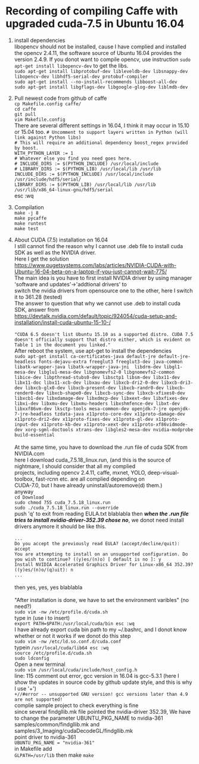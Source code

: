 # Recording of compiling Caffe with upgraded cuda-7.5 in Ubuntu 16.04

1. install dependencies   
libopencv should not be installed, cause I have complied and installed the opencv 2.4.11, the software source of Ubuntu 16.04 provides the version 2.4.9. If you donot want to compile opencv, use instruction `sudo apt-get install libopencv-dev` to get the libs.      
`sudo apt-get install libprotobuf-dev libleveldb-dev libsnappy-dev libopencv-dev libhdf5-serial-dev protobuf-compiler`   
`sudo apt-get install --no-install-recommends libboost-all-dev`    
`sudo apt-get install libgflags-dev libgoogle-glog-dev liblmdb-dev`    
2. Pull newest code from github of caffe  
`cp Makefile.config caffe/`   
`cd caffe`  
`git pull`  
`vim Makefile.config`   
There are several different settings in 16.04, I think it may occur in 15.10 or 15.04 too.
`# Uncomment to support layers written in Python (will link against Python libs)`    
`# This will require an additional dependency boost_regex provided by boost.`    
`WITH_PYTHON_LAYER := 1`    
`# Whatever else you find you need goes here.` </br>
`# INCLUDE_DIRS := $(PYTHON_INCLUDE) /usr/local/include`  </br>
`# LIBRARY_DIRS := $(PYTHON_LIB) /usr/local/lib /usr/lib` </br>
`INCLUDE_DIRS := $(PYTHON_INCLUDE) /usr/local/include /usr/include/hdf5/serial/` </br>
`LIBRARY_DIRS := $(PYTHON_LIB) /usr/local/lib /usr/lib /usr/lib/x86_64-linux-gnu/hdf5/serial` </br>
esc :wq </br>

3. Compilation </br>
`make -j 8` </br>
`make pycaffe`</br>
`make runtest`</br>
`make test`</br>

4. About CUDA (7.5) installation on 16.04 </br>
I still cannot find the reason why I cannot use .deb file to install cuda SDK as well as the NVIDIA driver. </br>
Here I get the solution https://www.pugetsystems.com/labs/articles/NVIDIA-CUDA-with-Ubuntu-16-04-beta-on-a-laptop-if-you-just-cannot-wait-775/</br>
The main idea is you have to first install NVIDIA driver by using manager 'software and updates'->'addtional drivers' to</br>
switch the nvidia drivers from opensource one to the other, here I switch it to 361.28 (tested)</br>
The answer to question that why we cannot use .deb to install cuda SDK, answer from</br> https://devtalk.nvidia.com/default/topic/924054/cuda-setup-and-installation/install-cuda-ubuntu-15-10-/</br></br>
`"CUDA 6.5 doesn't list Ubuntu 15.10 as a supported distro. CUDA 7.5 doesn't officially support that distro either, which is evident on Table 1 in the document you linked."` </br>
After reboot the system, use apt-get to install the dependencies </br>
`sudo apt-get install ca-certificates-java default-jre default-jre-headless fonts-dejavu-extra freeglut3 freeglut3-dev java-common libatk-wrapper-java libatk-wrapper-java-jni  libdrm-dev libgl1-mesa-dev libglu1-mesa-dev libgnomevfs2-0 libgnomevfs2-common libice-dev libpthread-stubs0-dev libsctp1 libsm-dev libx11-dev libx11-doc libx11-xcb-dev libxau-dev libxcb-dri2-0-dev libxcb-dri3-dev libxcb-glx0-dev libxcb-present-dev libxcb-randr0-dev libxcb-render0-dev libxcb-shape0-dev libxcb-sync-dev libxcb-xfixes0-dev libxcb1-dev libxdamage-dev libxdmcp-dev libxext-dev libxfixes-dev libxi-dev libxmu-dev libxmu-headers libxshmfence-dev libxt-dev libxxf86vm-dev lksctp-tools mesa-common-dev openjdk-7-jre openjdk-7-jre-headless tzdata-java x11proto-core-dev x11proto-damage-dev x11proto-dri2-dev x11proto-fixes-dev x11proto-gl-dev x11proto-input-dev x11proto-kb-dev x11proto-xext-dev x11proto-xf86vidmode-dev xorg-sgml-doctools xtrans-dev libgles2-mesa-dev nvidia-modprobe build-essential` </br> </br>
At the same time, you have to download the .run file of cuda SDK from NVIDIA.com </br>
here I download cuda_7.5.18_linux.run, (and this is the source of nightmare, I should consider that all my complied </br> projects, including opencv 2.4.11, caffe, mxnet, YOLO, deep-visual-toolbox, fast-rcnn etc. are all complied depending on </br> CUDA-7.0, but I have already uninstall/autoremove(d) them.) </br>
anyway </br>
`cd Download` </br>
`sudo chmod 755 cuda_7.5.18_linux.run` </br>
`sudo ./cuda_7.5.18_linux.run --override` </br>
push 'q' to exit from reading EULA.txt blablabla
then ***when the .run file tries to install nvidia-driver-352.39 chose no***, we donot need install drivers anymore
it should be like this. </br> </br>
`...` </br>
`Do you accept the previously read EULA? (accept/decline/quit): accept` </br>
`You are attempting to install on an unsupported configuration. Do you wish to continue? ((y)es/(n)o) [ default is no ]: y` </br>
`Install NVIDIA Accelerated Graphics Driver for Linux-x86_64 352.39? ((y)es/(n)o/(q)uit): n` </br>
`...` </br> </br>
then yes, yes, yes blablabla </br> </br>
"After installation is done, we have to set the environment varibles" (no need?) </br>
`sudo vim -nw /etc/profile.d/cuda.sh` </br>
type in (use i to insert) </br>
`export PATH=$PATH:/usr/local/cuda/bin esc :wq` </br>
I have already export cuda bin path to my ~/.bashrc, and I donot know whether or not it works if we donot do this step </br>
`sudo vim -nw /etc/ld.so.conf.d/cuda.conf` </br>
typein 
`/usr/local/cuda/lib64 esc :wq` </br>
`source /etc/profile.d/cuda.sh` </br>
`sudo ldconfig` </br>
Open a new terminal </br>
`sudo vim /usr/local/cuda/include/host_config.h` </br>
line: 115 comment out error, gcc version in 16.04 is gcc-5.3.1 (here I show the updates in source code by github update style, and this is why I use '+') </br>
`+//#error -- unsupported GNU version! gcc versions later than 4.9 are not supported! ` </br>
complie sample project to check everything is fine </br>
since several findgllib.mk file pointed the nvidia-driver 352.39, We have to change the parameter UBUNTU_PKG_NAME to nvidia-361 </br>
samples/common/findgllib.mk and samples/3_Imaging/cudaDecodeGL/findgllib.mk </br>
point driver to nvidia-361 </br>
`UBUNTU_PKG_NAME = "nvidia-361"` </br>
in Makefile add </br>
`GLPATH=/usr/lib`
then make 
`make`

